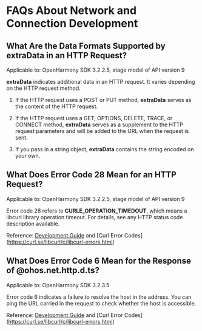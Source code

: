 # FAQs About Network and Connection Development



## What Are the Data Formats Supported by extraData in an HTTP Request?

Applicable to: OpenHarmony SDK 3.2.2.5, stage model of API version 9

**extraData** indicates additional data in an HTTP request. It varies depending on the HTTP request method.

1. If the HTTP request uses a POST or PUT method, **extraData** serves as the content of the HTTP request.

2. If the HTTP request uses a GET, OPTIONS, DELETE, TRACE, or CONNECT method, **extraData** serves as a supplement to the HTTP request parameters and will be added to the URL when the request is sent.

3. If you pass in a string object, **extraData** contains the string encoded on your own.

## What Does Error Code 28 Mean for an HTTP Request?

Applicable to: OpenHarmony SDK 3.2.2.5, stage model of API version 9

Error code 28 refers to **CURLE_OPERATION_TIMEDOUT**, which means a libcurl library operation timeout. For details, see any HTTP status code description available.

Reference: [Development Guide](https://gitee.com/openharmony/docs/blob/master/en/application-dev/reference/apis/js-apis-http.md#httpresponse) and [Curl Error Codes] (https://curl.se/libcurl/c/libcurl-errors.html)

## What Does Error Code 6 Mean for the Response of \@ohos.net.http.d.ts?

Applicable to: OpenHarmony SDK 3.2.3.5

Error code 6 indicates a failure to resolve the host in the address. You can ping the URL carried in the request to check whether the host is accessible.

Reference: [Development Guide](https://gitee.com/openharmony/docs/blob/master/en/application-dev/reference/apis/js-apis-http.md#httpresponse) and [Curl Error Codes] (https://curl.se/libcurl/c/libcurl-errors.html)
